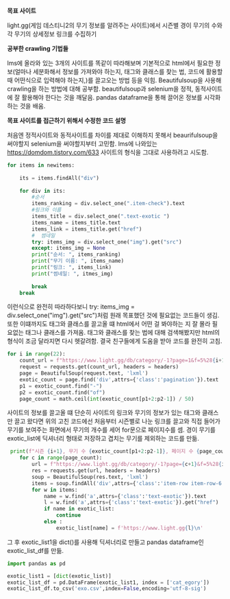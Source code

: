 **목표 사이트**

light.gg(게임 데스티니2의 무기 정보를 알려주는 사이트)에서 시즌별 경이 무기의 수와 각 무기의 상세정보 링크를 수집하기

**공부한 crawling 기법들**

lms에 올라와 있는 3개의 사이트를 똑같이 따라해보며 기본적으로 html에서 필요한 정보(얼마나 세분화해서 정보를 가져와야 하는지, 태그와 클래스를 찾는 법, 코드에 활용할 때 어떤식으로 입력해야 하는지,)를 끌고오는 방법 등을 익힘. Beautifulsoup을 사용해 crawling을 하는 방법에 대해 공부함. beautifulsoup과 selenium을 정적, 동적사이트에 잘 활용해야 한다는 것을 깨달음. pandas dataframe을 통해 끌어온 정보를 시각화하는 것을 배움.


**목표 사이트를 접근하기 위해서 수정한 코드 설명**

처음엔 정적사이트와 동적사이트를 차이를 제대로 이해하지 못해서 beaurifulsoup을 써야할지 selenium을 써야할지부터 고민함. lms에 나와있는 https://domdom.tistory.com/633 사이트의 형식을 그대로 사용하려고 시도함.
 
``` python
for items in newitems:
    
    its = items.findAll("div")
    
    for div in its:
        #순서
        items_ranking = div.select_one(".item-check").text
        #링크와 이름
        items_title = div.select_one(".text-exotic ")
        items_name = items_title.text
        items_link = items_title.get("href")
        #  썸네일
        try: items_img = div.select_one("img").get("src")
        except: items_img = None
        print("순서: ", items_ranking)
        print("무기 이름: ", items_name)
        print("링크: ", items_link)
        print("썸네일: ", itmes_img)
        
        break
    break

```

이런식으로 완전히 따라하다보니 try: items_img = div.select_one("img").get("src")처럼 원래 목표했던 것에 필요없는 코드들이 생김. 또한 이떄까지도 태그와 클래스를 끌고올 떄 html에서 어떤 걸 봐야하는 지 잘 몰라 필요없는 태그나 클래스를 가져옴. 태그와 클래스를 찾는 법에 대해 검색해봤지만 html의 형식이 조금 달라지면 다시 헷갈려함. 결국 친구들에게 도움을 받아 코드를 완전히 고침. 

``` python
for i in range(22):
    count_url = f"https://www.light.gg/db/category/-1?page=1&f=5%28{i+1}%29%2C2"
    request = requests.get(count_url, headers = headers)
    page = BeautifulSoup(request.text, 'lxml')
    exotic_count = page.find('div',attrs={'class':'pagination'}).text
    p1 = exotic_count.find("-")
    p2 = exotic_count.find("of")
    page_count = math.ceil(int(exotic_count[p1+2:p2-1]) / 50)
```

사이트의 정보를 끌고올 떄 단순히 사이트의 링크와 무기의 정보가 있는 태그와 클래스만 끌고 왔다면 위의 고친 코드에선 처음부터 시즌별로 나눈 링크를 끌고와 직접 들어가 무기를 보여주는 화면에서 무기의 개수를 세어 for문으로 페이지수를 셈. 경이 무기를 exotic_list에 딕셔너리 형태로 저장하고 겹치는 무기를 제외하는 코드를 만듦.

``` python
 print(f"시즌 {i+1}, 무기 수 {exotic_count[p1+2:p2-1]}, 페이지 수 {page_count}")
    for c in range(page_count):
        url = f"https://www.light.gg/db/category/-1?page={c+1}&f=5%28{i+1}%29%2C2"
        res = requests.get(url, headers = headers)
        soup = BeautifulSoup(res.text, 'lxml')
        items = soup.findAll('div',attrs={'class':'item-row item-row-6'})
        for w in items:
            name = w.find('a',attrs={'class':'text-exotic'}).text
            l = w.find('a',attrs={'class':'text-exotic'}).get("href")
            if name in exotic_list:
                continue
            else :
                exotic_list[name] = f'https://www.light.gg{l}\n'
```

그 후 exotic_list1을 dict()를 사용해 딕셔너리로 만들고 pandas dataframe인 exotic_list_df를 만듦.

``` python
import pandas as pd

exotic_list1 = [dict(exotic_list)]
exotic_list_df = pd.DataFrame(exotic_list1, index = ['cat_egory'])
exotic_list_df.to_csv('exo.csv',index=False,encoding='utf-8-sig')
```
